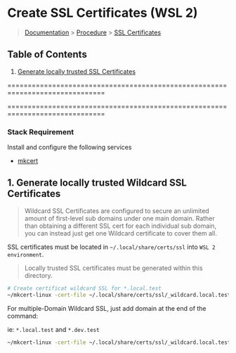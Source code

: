 # Create SSL Certificates (WSL 2)

> [Documentation](../../readme.md) > [Procedure](./../readme.md) > [SSL Certificates](ssl-certificates.md)

## Table of Contents
1. [Generate locally trusted SSL Certificates](#markdown-header-1-generate-locally-trusted-ssl-certificates)

==============================================================================

==============================================================================

### Stack Requirement
Install and configure the following services

- [mkcert](../../installation/wsl2/mkcert.md)

## 1. Generate locally trusted Wildcard SSL Certificates

> Wildcard SSL Certificates are configured to secure an unlimited amount of first-level sub domains under one main domain.
> Rather than obtaining a different SSL cert for each individual sub domain, you can instead just get one Wildcard certificate to cover them all.

SSL certificates must be located in `~/.local/share/certs/ssl` into `WSL 2 environment`.

> Locally trusted SSL certificates must be generated within this directory.

```bash
# Create certificat wildcard SSL for *.local.test
~/mkcert-linux -cert-file ~/.local/share/certs/ssl/_wildcard.local.test.pem -key-file ~/.local/share/certs/ssl/_wildcard.local.test-key.pem "*.local.test"
```

For multiple-Domain Wildcard SSL, just add domain at the end of the command:

ie: `*.local.test` and `*.dev.test`
```bash
~/mkcert-linux -cert-file ~/.local/share/certs/ssl/_wildcard.local.test.pem -key-file ~/.local/share/certs/ssl/_wildcard.local.test-key.pem "*.local.test" "*.dev.test"
```
